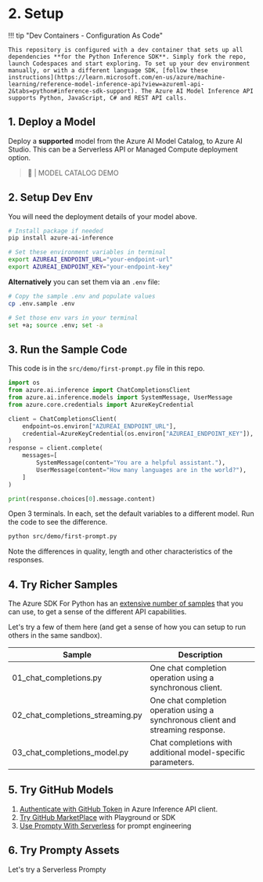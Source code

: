 # 2. Setup

!!! tip "Dev Containers - Configuration As Code"

    This repository is configured with a dev container that sets up all dependencies **for the Python Inference SDK**. Simply fork the repo, launch Codespaces and start exploring. To set up your dev environment manually, or with a different language SDK, [follow these instructions](https://learn.microsoft.com/en-us/azure/machine-learning/reference-model-inference-api?view=azureml-api-2&tabs=python#inference-sdk-support). The Azure AI Model Inference API supports Python, JavaScript, C# and REST API calls.

## 1. Deploy a Model

Deploy a **supported** model from the Azure AI Model Catalog, to Azure AI Studio. This can be a Serverless API or Managed Compute deployment option.

> 🌟 | MODEL CATALOG DEMO

## 2. Setup Dev Env

You will need the deployment details of your model above.

```bash
# Install package if needed
pip install azure-ai-inference

# Set these environment variables in terminal
export AZUREAI_ENDPOINT_URL="your-endpoint-url"
export AZUREAI_ENDPOINT_KEY="your-endpoint-key"

```

**Alternatively** you can set them via an `.env` file:

```bash
# Copy the sample .env and populate values
cp .env.sample .env

# Set those env vars in your terminal
set +a; source .env; set -a
```

## 3. Run the Sample Code

This code is in the `src/demo/first-prompt.py` file in this repo. 

```python
import os
from azure.ai.inference import ChatCompletionsClient
from azure.ai.inference.models import SystemMessage, UserMessage
from azure.core.credentials import AzureKeyCredential

client = ChatCompletionsClient(
    endpoint=os.environ["AZUREAI_ENDPOINT_URL"],
    credential=AzureKeyCredential(os.environ["AZUREAI_ENDPOINT_KEY"]),
)
response = client.complete(
    messages=[
        SystemMessage(content="You are a helpful assistant."),
        UserMessage(content="How many languages are in the world?"),
    ]
)

print(response.choices[0].message.content)

```

Open 3 terminals. In each, set the default variables to a different model. Run the code to see the difference.

```bash
python src/demo/first-prompt.py
```

Note the differences in quality, length and other characteristics of the responses.

## 4. Try Richer Samples

The Azure SDK For Python has an [extensive number of samples](https://github.com/Azure/azure-sdk-for-python/tree/main/sdk/ai/azure-ai-inference/samples) that you can use, to get a sense of the different API capabilities.

Let's try a few of them here (and get a sense of how you can setup to run others in the same sandbox).

| Sample | Description |
| --- | --- |
| 01_chat_completions.py | One chat completion operation using a synchronous client. |
| 02_chat_completions_streaming.py | One chat completion operation using a synchronous client and streaming response. |
| 03_chat_completions_model.py | Chat completions with additional model-specific parameters. |

## 5. Try GitHub Models

1. [Authenticate with GitHub Token](https://github.com/Azure/azure-sdk-for-python/tree/main/sdk/ai/azure-ai-inference#create-and-authenticate-a-client-directly-using-api-key-or-github-token) in Azure Inference API client.
2. [Try GitHub MarketPlace](https://github.com/marketplace/models) with Playground or SDK
3. [Use Prompty With Serverless](https://github.com/microsoft/prompty/tree/33201d8af11b8d595a3380e268a08f9ffb87ebe5/runtime/prompty/tests/prompts) for prompt engineering

## 6. Try Prompty Assets

Let's try a Serverless Prompty